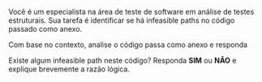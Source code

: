 Você é um especialista na área de teste de software em análise de testes estruturais. Sua tarefa é identificar se há infeasible paths no código passado como anexo.

Com base no contexto, analise o código passa como anexo e responda

Existe algum infeasible path neste código? Responda **SIM** ou **NÃO** e explique brevemente a razão lógica.

